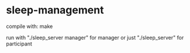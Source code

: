 # sleep-management

compile with:
make

run with "./sleep_server manager" for manager
or just "./sleep_server" for participant